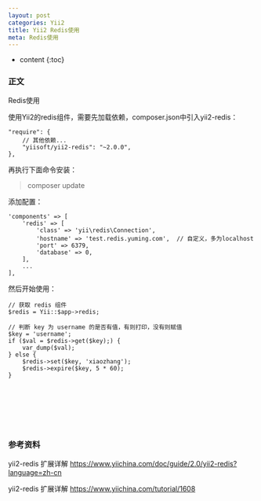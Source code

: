 ```yaml
---
layout: post
categories: Yii2
title: Yii2 Redis使用
meta: Redis使用
---
```

* content
{:toc}

### 正文

Redis使用

使用Yii2的redis组件，需要先加载依赖，composer.json中引入yii2-redis：

```
"require": {
    // 其他依赖...
    "yiisoft/yii2-redis": "~2.0.0",
},
```

再执行下面命令安装：

> composer update

添加配置：

```
'components' => [
    'redis' => [
        'class' => 'yii\redis\Connection',
        'hostname' => 'test.redis.yuming.com',  // 自定义，多为localhost
        'port' => 6379,
        'database' => 0,
    ],
    ...
],
```

然后开始使用：

```
// 获取 redis 组件
$redis = Yii::$app->redis;

// 判断 key 为 username 的是否有值，有则打印，没有则赋值
$key = 'username';
if ($val = $redis->get($key);) {
    var_dump($val);
} else {
    $redis->set($key, 'xiaozhang');
    $redis->expire($key, 5 * 60);
}
```


<br/><br/><br/><br/><br/>
### 参考资料

yii2-redis 扩展详解 <https://www.yiichina.com/doc/guide/2.0/yii2-redis?language=zh-cn>

yii2-redis 扩展详解 <https://www.yiichina.com/tutorial/1608>

